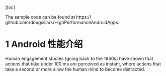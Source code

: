 [toc]

The sample code can be found at https://github.com/dougsillars/HighPerformanceAndroidApps.

# 1 Android 性能介绍

Human engagement studies (going back to the 1960s) have shown that actions that take under 100 ms are perceived as instant, where actions that take a second or more allow the human mind to become distracted.


